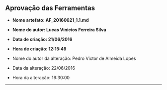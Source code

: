 ﻿Aprovação das Ferramentas 
------
* **Nome artefato: AF_20160621_1.1.md**
* **Nome do autor: Lucas Vinicios Ferreira Silva**
* **Data de criação: 21/06/2016**
* **Hora de criação: 12:15:49**

* Nome do autor da alteração: Pedro Victor de Almeida Lopes
* Data da alteração: 22/06/2016
* Hora da alteração: 16:30:00

-----